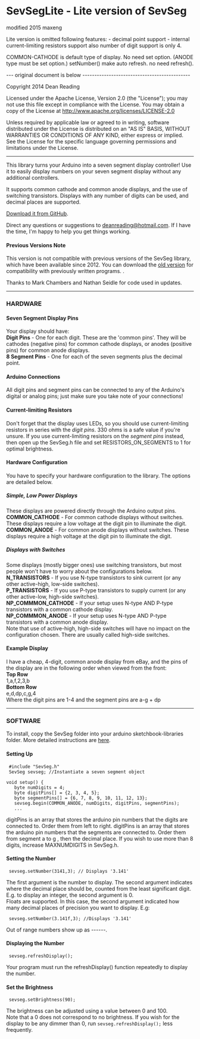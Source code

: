 SevSegLite - Lite version of SevSeg
======
 modified 2015 maxeng
 
 Lite version is omitted following features:
    - decimal point support
    - internal current-limiting resistors support
 also number of digit support is only 4.
  
 COMMON-CATHODE is default type of display. No need set option. (ANODE type must be set option.)
 setNumber() make auto refresh. no need refresh().
 
 --- original document is below ---------------------------------------------
 
 Copyright 2014 Dean Reading

 Licensed under the Apache License, Version 2.0 (the "License");
 you may not use this file except in compliance with the License.
 You may obtain a copy of the License at 
 http://www.apache.org/licenses/LICENSE-2.0
 
 Unless required by applicable law or agreed to in writing, software
 distributed under the License is distributed on an "AS IS" BASIS,
 WITHOUT WARRANTIES OR CONDITIONS OF ANY KIND, either express or implied.
 See the License for the specific language governing permissions and
 limitations under the License.
* * *

This library turns your Arduino into a seven segment display controller! Use it to easily display numbers on your seven segment display without any additional controllers.

It supports common cathode and common anode displays, and the use of switching transistors. Displays with any number of digits can be used, and decimal places are supported.

[Download it from GitHub][1].

Direct any questions or suggestions to deanreading@hotmail.com. If I have the time, I'm happy to help you get things working.

#### Previous Versions Note

This version is not compatible with previous versions of the SevSeg library, which have been available since 2012. You can download the [old version][2] for compatibility with previously written programs. .

Thanks to Mark Chambers and Nathan Seidle for code used in updates.

* * *

### HARDWARE

#### Seven Segment Display Pins

Your display should have:  
**Digit Pins** \- One for each digit. These are the 'common pins'. They will be cathodes (negative pins) for common cathode displays, or anodes (positive pins) for common anode displays.  
**8 Segment Pins** \- One for each of the seven segments plus the decimal point.


#### Arduino Connections

All digit pins and segment pins can be connected to any of the Arduino's digital or analog pins; just make sure you take note of your connections!


#### Current-limiting Resistors

Don't forget that the display uses LEDs, so you should use current-limiting resistors in series with the *digit pins*. 330 ohms is a safe value if you're unsure. If you use current-limiting resistors on the *segment pins* instead, then open up the SevSeg.h file and set RESISTORS_ON_SEGMENTS to 1 for optimal brightness.

#### Hardware Configuration

You have to specify your hardware configuration to the library. The options are detailed below.

##### Simple, Low Power Displays  
These displays are powered directly through the Arduino output pins.  
**COMMON_CATHODE** \- For common cathode displays without switches. These displays require a low voltage at the digit pin to illuminate the digit.  
**COMMON_ANODE** \- For common anode displays without switches. These displays require a high voltage at the digit pin to illuminate the digit.

##### Displays with Switches  
Some displays (mostly bigger ones) use switching transistors, but most people won't have to worry about the configurations below.  
**N_TRANSISTORS** \- If you use N-type transistors to sink current (or any other active-high, low-side switches).  
**P_TRANSISTORS** \- If you use P-type transistors to supply current (or any other active-low, high-side switches).  
**NP_COMMMON_CATHODE** \- If your setup uses N-type AND P-type transistors with a common cathode display.  
**NP_COMMMON_ANODE** \- If your setup uses N-type AND P-type transistors with a common anode display.  
Note that use of active-high, high-side switches will have no impact on the configuration chosen. There are usually called high-side switches.


#### Example Display

I have a cheap, 4-digit, common anode display from eBay, and the pins of the display are in the following order when viewed from the front:  
**Top Row**  
1,a,f,2,3,b  
**Bottom Row**  
e,d,dp,c,g,4  
Where the digit pins are 1-4 and the segment pins are a-g + dp

* * *

### SOFTWARE

To install, copy the SevSeg folder into your arduino sketchbook\-libraries folder. More detailed instructions are [here][3].


#### Setting Up


     #include "SevSeg.h"
     SevSeg sevseg; //Instantiate a seven segment object

    void setup() {
       byte numDigits = 4;
       byte digitPins[] = {2, 3, 4, 5};
       byte segmentPins[] = {6, 7, 8, 9, 10, 11, 12, 13};
       sevseg.begin(COMMON_ANODE, numDigits, digitPins, segmentPins);
       ...


digitPins is an array that stores the arduino pin numbers that the digits are connected to. Order them from left to right.
digitPins is an array that stores the arduino pin numbers that the segments are connected to. Order them from segment a to g , then the decimal place.
If you wish to use more than 8 digits, increase MAXNUMDIGITS in SevSeg.h.


#### Setting the Number


     sevseg.setNumber(3141,3); // Displays '3.141'


The first argument is the number to display. The second argument indicates where the decimal place should be, counted from the least significant digit. E.g. to display an integer, the second argument is 0.  
Floats are supported. In this case, the second argument indicated how many decimal places of precision you want to display. E.g:


     sevseg.setNumber(3.141f,3); //Displays '3.141'


Out of range numbers show up as ------.

#### Displaying the Number


     sevseg.refreshDisplay();


Your program must run the refreshDisplay() function repeatedly to display the number.


#### Set the Brightness


     sevseg.setBrightness(90);


The brightness can be adjusted using a value between 0 and 100.  
Note that a 0 does not correspond to no brightness. If you wish for the display to be any dimmer than 0, run `sevseg.refreshDisplay();` less frequently.

[1]: https://github.com/DeanIsMe/SevSeg
[2]: https://docs.google.com/file/d/0Bwrp4uluZCpNdE9oWTY0M3BncTA/edit?usp=sharing
[3]: http://arduino.cc/en/Guide/Libraries
  
